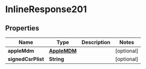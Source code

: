 
# InlineResponse201

## Properties
Name | Type | Description | Notes
------------ | ------------- | ------------- | -------------
**appleMdm** | [**AppleMDM**](AppleMDM.md) |  |  [optional]
**signedCsrPlist** | **String** |  |  [optional]




